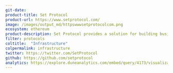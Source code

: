 ```yaml
---
git-date:
product-title: Set Protocol
product-url: https://www.setprotocol.com/
image: /images/output_md/httpswwwsetprotocolcom.png
ecosystem: ethereum
product-description: Set Protocol provides a solution for building businesses utilizing tokenized baskets including decentralized brokerages, robo-advisors, and issuance order bulletin boards. [Interview with Set co-founder Inje Yeo](/tokensets).
filter: protocols
coltitle:  "Infrastructure"
colpermalink: infrastructure
twitter: https://twitter.com/SetProtocol
github: https://github.com/setprotocol
analytics: https://explore.duneanalytics.com/embed/query/4173/visualization/8118?api_key=mi6UDllgF1mvTGnwwA6AZVYei7qPZo6HxYuWUVgu
---
```

